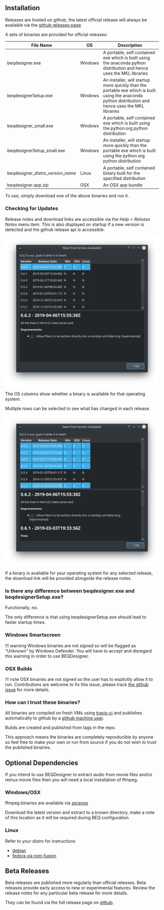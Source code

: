 ## Installation

Releases are hosted on github, the latest official release will always be available via the [github releases page](https://github.com/3ll3d00d/beqdesigner/releases/latest)

4 sets of binaries are provided for official releases:

File Name | OS | Description 
----------|----|------------
beqdesigner.exe | Windows | A portable, self contained exe which is built using the anaconda python distribution and hence uses the MKL libraries
beqdesignerSetup.exe | Windows | An installer, will startup more quickly than the portable exe which is built using the anaconda python distribution and hence uses the MKL libraries
beqdesigner_small.exe | Windows | A portable, self contained exe which is built using the python.org python distribution
beqdesignerSetup_small.exe | Windows | An installer, will startup more quickly than the portable exe which is built using the python.org python distribution 
beqdesigner_*distro*\_*version*\_*name* | Linux | A portable, self contained binary built for the specified distribution
beqdesigner.app.zip | OSX | An OSX app bundle 

To use, simply download one of the above binaries and run it.

### Checking for Updates

Release notes and download links are accessible via the *Help > Release Notes* menu item. This is also displayed on startup if a new version is detected and the github release api is accessible.

![New Version](./img/new_version.png)

The OS columns show whether a binary is available for that operating system.

Multiple rows can be selected to see what has changed in each release.

![Many Releases](./img/show_release_notes.png)

If a binary is available for your operating system for any selected release, the download link will be provided alongside the release notes.

### Is there any difference between beqdesigner.exe and beqdesignerSetup.exe?

Functionally, no.

The only difference is that using beqdesignerSetup.exe should lead to faster startup times.

### Windows Smartscreen   

!!! warning
    Windows binaries are not signed so will be flagged as "Unknown" by Windows Defender. You will have to accept and disregard this warning in order to use BEQDesigner.

### OSX Builds

!!! note
    OSX binaries are not signed so the user has to explicitly allow it to run. Contributions are welcome to fix this issue, please track [the github issue](https://github.com/3ll3d00d/beqdesigner/issues/251) for more details.

### How can I trust these binaries?

All binaries are compiled on fresh VMs using [travis-ci](https://travis-ci.com/3ll3d00d/beqdesigner/branches) and publishes automatically to github by a [github machine user](https://developer.github.com/v3/guides/managing-deploy-keys/#machine-users).

Builds are created and published from tags in the repo.

This approach means the binaries are completely reproducible by anyone so feel free to make your own or run from source if you do not wish to trust the published binaries.
    
## Optional Dependencies

If you intend to use BEQDesigner to extract audio from movie files and/or remux movie files then you will need a local installation of ffmpeg.

### Windows/OSX

ffmpeg binaries are available via [zeranoe](https://ffmpeg.zeranoe.com/builds/)

Download the latest version and extract to a known directory, make a note of this location as it will be required during BEQ configuration.  

### Linux

Refer to your distro for instructions

* [debian](https://wiki.debian.org/ffmpeg#Installation)
* [fedora via rpm-fusion](https://www.cyberciti.biz/faq/how-to-install-ffmpeg-on-fedora-linux-using-dnf)   

## Beta Releases

Beta releases are published more regularly than official releases. Beta releases provide early access to new or experimental features. Review the release notes for any particular beta release for more details.

They can be found via the full release page on [github](https://github.com/3ll3d00d/beqdesigner/releases).
